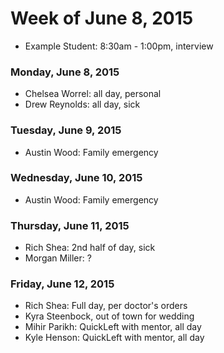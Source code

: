 # Week of June 8, 2015

* Example Student: 8:30am - 1:00pm, interview

### Monday, June 8, 2015

* Chelsea Worrel: all day, personal
* Drew Reynolds: all day, sick

### Tuesday, June 9, 2015

* Austin Wood: Family emergency

### Wednesday, June 10, 2015

* Austin Wood: Family emergency

### Thursday, June 11, 2015
* Rich Shea:  2nd half of day, sick
* Morgan Miller: ?

### Friday, June 12, 2015
* Rich Shea: Full day, per doctor's orders
* Kyra Steenbock, out of town for wedding
* Mihir Parikh: QuickLeft with mentor, all day
* Kyle Henson: QuickLeft with mentor, all day
